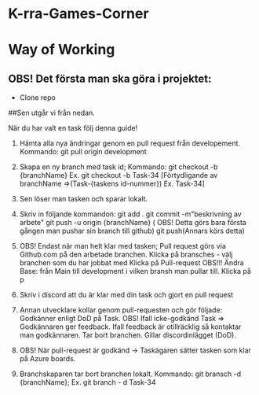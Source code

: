 # K-rra-Games-Corner

# Way of Working

## OBS! Det första man ska göra i projektet:

* Clone repo

##Sen utgår vi från nedan.

När du har valt en task följ denna guide!

1. Hämta alla nya ändringar genom en pull request från developement. Kommando: git pull origin development

2. Skapa en ny branch med task id; Kommando: git checkout -b {branchName} Ex. git checkout -b Task-34 
[Förtydligande av branchName =>(Task-{taskens id-nummer}) Ex. Task-34]

3. Sen löser man tasken och sparar lokalt.

4. Skriv in följande kommandon: 
git add .
git commit -m"beskrivning av arbete"
git push -u origin {branchName} ( OBS! Detta görs bara första gången man pushar sin branch till github)
git push(Annars körs detta)

5. OBS! Endast när man helt klar med tasken; Pull request görs via Github.com på den arbetade branchen.
Klicka på bransches - välj branchen som du har jobbat med
Klicka på Pull-request
OBS!!! Ändra Base: från Main till development i vilken bransh man pullar till.
Klicka på p

6. Skriv i discord att du är klar med din task och gjort en pull request

7. Annan utvecklare kollar genom pull-requesten och gör följade:
Godkänner enligt DoD på Task.
OBS! Ifall icke-godkänd Task => Godkännaren ger feedback.
Ifall feedback är otillräcklig så kontaktar man godkännaren.
Tar bort branchen.
Gillar discordinlägget (DoD).

8. OBS! När pull-request är godkänd -> Taskägaren sätter tasken som klar på Azure boards. 

9. Branchskaparen tar bort branchen lokalt. Kommando: git bransch -d {branchName}; Ex. git branch - d Task-34

